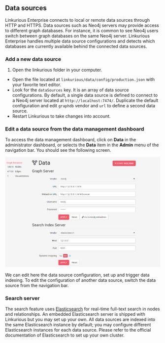 ## Data sources

Linkurious Enterprise connects to local or remote data sources through HTTP and HTTPS. Data sources such as Neo4j servers may provide access to different graph databases. For instance, it is common to see Neo4j users switch between graph databases on the same Neo4j server. Linkurious Enterprise handles multiple data source configurations and detects which databases are currently available behind the connected data sources.

### Add a new data source

1. Open the linkurious folder in your computer.
- Open the file located at `linkurious/data/config/production.json` with your favorite text editor.
- Look for the `dataSources` key. It is an array of data source configurations. By default, a single data source is defined to connect to a Neo4j server located at `http://localhost:7474/`. Duplicate the default configuration and edit `graphdb` vendor and `url` to define a second data source.
- Restart Linkurious to take changes into account.

### Edit a data source from the data management dashboard

To access the data management dashboard, click on **Data** in the administrator dashboard, or selects the **Data** item in the **Admin** menu of the navigation bar. You should see the following screen.

![](admin-data-server.png)

We can edit here the data source configuration, set up and trigger data indexing. To edit the configuration of another data source, switch the data source from the navigation bar.

### Search server

The search feature uses [Elasticsearch](https://www.elastic.co/products/elasticsearch) for real-time full-text search in nodes and relationships. An embedded Elasticsearch server is shipped with Linkurious but you may set up your own. All data sources are indexed into the same Elasticsearch instance by default; you may configure different Elasticsearch instances for each data source. Please refer to the official documentation of Elasticsearch to set up your own cluster.
